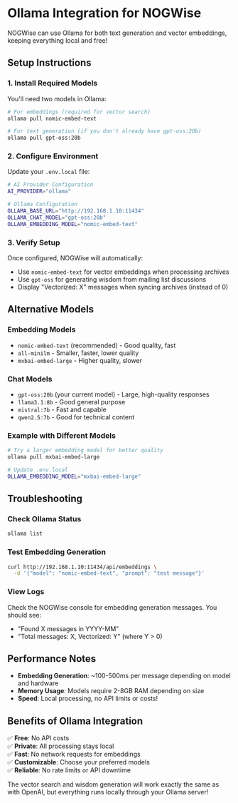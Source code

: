 # Ollama Integration for NOGWise

NOGWise can use Ollama for both text generation and vector embeddings, keeping everything local and free!

## Setup Instructions

### 1. Install Required Models

You'll need two models in Ollama:

```bash
# For embeddings (required for vector search)
ollama pull nomic-embed-text

# For text generation (if you don't already have gpt-oss:20b)
ollama pull gpt-oss:20b
```

### 2. Configure Environment

Update your `.env.local` file:

```bash
# AI Provider Configuration
AI_PROVIDER="ollama"

# Ollama Configuration
OLLAMA_BASE_URL="http://192.168.1.10:11434"
OLLAMA_CHAT_MODEL="gpt-oss:20b"
OLLAMA_EMBEDDING_MODEL="nomic-embed-text"
```

### 3. Verify Setup

Once configured, NOGWise will automatically:
- Use `nomic-embed-text` for vector embeddings when processing archives
- Use `gpt-oss` for generating wisdom from mailing list discussions
- Display "Vectorized: X" messages when syncing archives (instead of 0)

## Alternative Models

### Embedding Models
- `nomic-embed-text` (recommended) - Good quality, fast
- `all-minilm` - Smaller, faster, lower quality
- `mxbai-embed-large` - Higher quality, slower

### Chat Models  
- `gpt-oss:20b` (your current model) - Large, high-quality responses
- `llama3.1:8b` - Good general purpose
- `mistral:7b` - Fast and capable
- `qwen2.5:7b` - Good for technical content

### Example with Different Models

```bash
# Try a larger embedding model for better quality
ollama pull mxbai-embed-large

# Update .env.local
OLLAMA_EMBEDDING_MODEL="mxbai-embed-large"
```

## Troubleshooting

### Check Ollama Status
```bash
ollama list
```

### Test Embedding Generation
```bash
curl http://192.168.1.10:11434/api/embeddings \
  -d '{"model": "nomic-embed-text", "prompt": "test message"}'
```

### View Logs
Check the NOGWise console for embedding generation messages. You should see:
- "Found X messages in YYYY-MM"
- "Total messages: X, Vectorized: Y" (where Y > 0)

## Performance Notes

- **Embedding Generation**: ~100-500ms per message depending on model and hardware
- **Memory Usage**: Models require 2-8GB RAM depending on size
- **Speed**: Local processing, no API limits or costs!

## Benefits of Ollama Integration

✅ **Free**: No API costs  
✅ **Private**: All processing stays local  
✅ **Fast**: No network requests for embeddings  
✅ **Customizable**: Choose your preferred models  
✅ **Reliable**: No rate limits or API downtime  

The vector search and wisdom generation will work exactly the same as with OpenAI, but everything runs locally through your Ollama server!